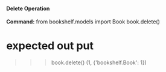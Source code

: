 
#### **Delete Operation**

**Command:**
from bookshelf.models import Book
book.delete()

# expected out put

>>> book.delete()
(1, {'bookshelf.Book': 1})
